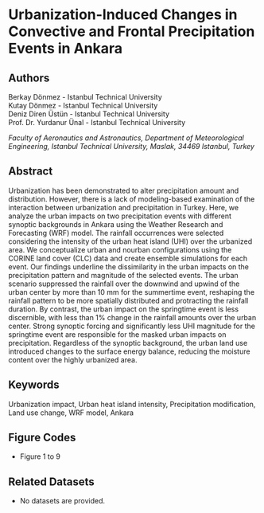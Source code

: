 # Urbanization-Induced Changes in Convective and Frontal Precipitation Events in Ankara

## Authors
Berkay Dönmez - Istanbul Technical University <br> 
Kutay Dönmez - Istanbul Technical University <br>
Deniz Diren Üstün - Istanbul Technical University <br>
Prof. Dr. Yurdanur Ünal - Istanbul Technical University <br>

*Faculty of Aeronautics and Astronautics, Department of Meteorological Engineering, Istanbul Technical University, Maslak, 34469 Istanbul, Turkey*

## Abstract
Urbanization has been demonstrated to alter precipitation amount and distribution. However, there is a lack of modeling-based examination of the interaction between urbanization and precipitation in Turkey. Here, we analyze the urban impacts on two precipitation events with different synoptic backgrounds in Ankara using the Weather Research and Forecasting (WRF) model. The rainfall occurrences were selected considering the intensity of the urban heat island (UHI) over the urbanized area. We conceptualize urban and nourban configurations using the CORINE land cover (CLC) data and create ensemble simulations for each event. Our findings underline the dissimilarity in the urban impacts on the precipitation pattern and magnitude of the selected events. The urban scenario suppressed the rainfall over the downwind and upwind of the urban center by more than 10 mm for the summertime event, reshaping the rainfall pattern to be more spatially distributed and protracting the rainfall duration. By contrast, the urban impact on the springtime event is less discernible, with less than 1% change in the rainfall amounts over the urban center. Strong synoptic forcing and significantly less UHI magnitude for the springtime event are responsible for the masked urban impacts on precipitation. Regardless of the synoptic background, the urban land use introduced changes to the surface energy balance, reducing the moisture content over the highly urbanized area.

## Keywords
Urbanization impact, Urban heat island intensity, Precipitation modification, Land use change, WRF model, Ankara


## Figure Codes
- Figure 1 to 9

## Related Datasets
- No datasets are provided.

[Article Page]: <https://donmezkutay.github.io/visjobs/>


